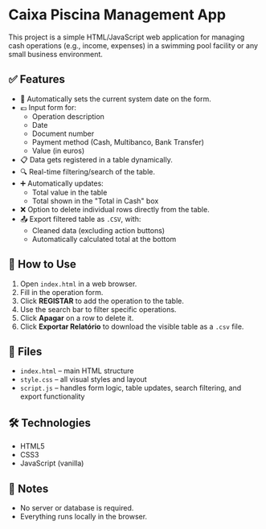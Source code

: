 # Caixa Piscina Management App

This project is a simple HTML/JavaScript web application for managing cash operations (e.g., income, expenses) in a swimming pool facility or any small business environment.

## ✅ Features

- 📆 Automatically sets the current system date on the form.
- 💶 Input form for:
  - Operation description
  - Date
  - Document number
  - Payment method (Cash, Multibanco, Bank Transfer)
  - Value (in euros)
- 📋 Data gets registered in a table dynamically.
- 🔍 Real-time filtering/search of the table.
- ➕ Automatically updates:
  - Total value in the table
  - Total shown in the "Total in Cash" box
- ❌ Option to delete individual rows directly from the table.
- 📤 Export filtered table as `.CSV`, with:
  - Cleaned data (excluding action buttons)
  - Automatically calculated total at the bottom

## 🚀 How to Use

1. Open `index.html` in a web browser.
2. Fill in the operation form.
3. Click **REGISTAR** to add the operation to the table.
4. Use the search bar to filter specific operations.
5. Click **Apagar** on a row to delete it.
6. Click **Exportar Relatório** to download the visible table as a `.csv` file.

## 📁 Files

- `index.html` – main HTML structure
- `style.css` – all visual styles and layout
- `script.js` – handles form logic, table updates, search filtering, and export functionality

## 🛠 Technologies

- HTML5
- CSS3
- JavaScript (vanilla)

## 📝 Notes

- No server or database is required.
- Everything runs locally in the browser.